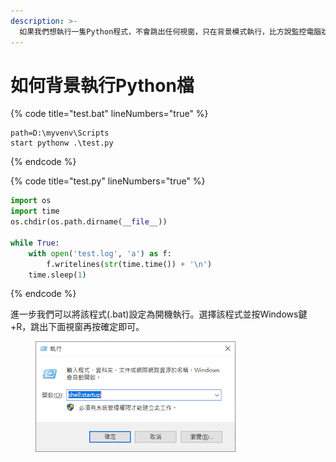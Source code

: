 ```yaml
---
description: >-
  如果我們想執行一隻Python程式，不會跳出任何視窗，只在背景模式執行，比方說監控電腦狀態並輸出log檔，可以使用pythonw.exe搭配start，就不會跳出任何視窗。
---
```


# 如何背景執行Python檔

{% code title="test.bat" lineNumbers="true" %}
```batch
path=D:\myvenv\Scripts
start pythonw .\test.py
```
{% endcode %}

{% code title="test.py" lineNumbers="true" %}
```python
import os
import time
os.chdir(os.path.dirname(__file__))

while True:
    with open('test.log', 'a') as f:
        f.writelines(str(time.time()) + '\n')
    time.sleep(1)
```
{% endcode %}

進一步我們可以將該程式(.bat)設定為開機執行。選擇該程式並按Windows鍵+R，跳出下面視窗再按確定即可。

<figure><img src="../.gitbook/assets/image (26).png" alt=""><figcaption></figcaption></figure>

